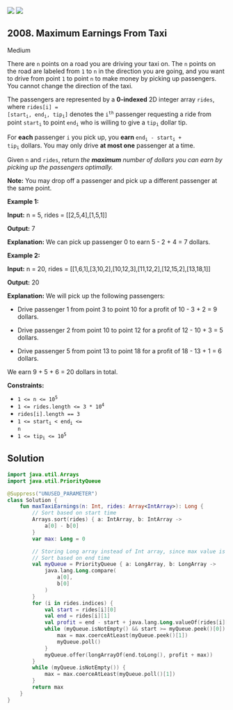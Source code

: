[![](https://img.shields.io/github/stars/javadev/LeetCode-in-Kotlin?label=Stars&style=flat-square)](https://github.com/javadev/LeetCode-in-Kotlin)
[![](https://img.shields.io/github/forks/javadev/LeetCode-in-Kotlin?label=Fork%20me%20on%20GitHub%20&style=flat-square)](https://github.com/javadev/LeetCode-in-Kotlin/fork)

## 2008\. Maximum Earnings From Taxi

Medium

There are `n` points on a road you are driving your taxi on. The `n` points on the road are labeled from `1` to `n` in the direction you are going, and you want to drive from point `1` to point `n` to make money by picking up passengers. You cannot change the direction of the taxi.

The passengers are represented by a **0-indexed** 2D integer array `rides`, where <code>rides[i] = [start<sub>i</sub>, end<sub>i</sub>, tip<sub>i</sub>]</code> denotes the <code>i<sup>th</sup></code> passenger requesting a ride from point <code>start<sub>i</sub></code> to point <code>end<sub>i</sub></code> who is willing to give a <code>tip<sub>i</sub></code> dollar tip.

For **each** passenger `i` you pick up, you **earn** <code>end<sub>i</sub> - start<sub>i</sub> + tip<sub>i</sub></code> dollars. You may only drive **at most one** passenger at a time.

Given `n` and `rides`, return _the **maximum** number of dollars you can earn by picking up the passengers optimally._

**Note:** You may drop off a passenger and pick up a different passenger at the same point.

**Example 1:**

**Input:** n = 5, rides = \[\[2,5,4],[1,5,1]]

**Output:** 7

**Explanation:** We can pick up passenger 0 to earn 5 - 2 + 4 = 7 dollars.

**Example 2:**

**Input:** n = 20, rides = \[\[1,6,1],[3,10,2],[10,12,3],[11,12,2],[12,15,2],[13,18,1]]

**Output:** 20

**Explanation:** We will pick up the following passengers: 

- Drive passenger 1 from point 3 to point 10 for a profit of 10 - 3 + 2 = 9 dollars. 

- Drive passenger 2 from point 10 to point 12 for a profit of 12 - 10 + 3 = 5 dollars.

- Drive passenger 5 from point 13 to point 18 for a profit of 18 - 13 + 1 = 6 dollars. 
  
We earn 9 + 5 + 6 = 20 dollars in total.

**Constraints:**

*   <code>1 <= n <= 10<sup>5</sup></code>
*   <code>1 <= rides.length <= 3 * 10<sup>4</sup></code>
*   `rides[i].length == 3`
*   <code>1 <= start<sub>i</sub> < end<sub>i</sub> <= n</code>
*   <code>1 <= tip<sub>i</sub> <= 10<sup>5</sup></code>

## Solution

```kotlin
import java.util.Arrays
import java.util.PriorityQueue

@Suppress("UNUSED_PARAMETER")
class Solution {
    fun maxTaxiEarnings(n: Int, rides: Array<IntArray>): Long {
        // Sort based on start time
        Arrays.sort(rides) { a: IntArray, b: IntArray ->
            a[0] - b[0]
        }
        var max: Long = 0

        // Storing Long array instead of Int array, since max value is long.
        // Sort based on end time
        val myQueue = PriorityQueue { a: LongArray, b: LongArray ->
            java.lang.Long.compare(
                a[0],
                b[0]
            )
        }
        for (i in rides.indices) {
            val start = rides[i][0]
            val end = rides[i][1]
            val profit = end - start + java.lang.Long.valueOf(rides[i][2].toLong())
            while (myQueue.isNotEmpty() && start >= myQueue.peek()[0]) {
                max = max.coerceAtLeast(myQueue.peek()[1])
                myQueue.poll()
            }
            myQueue.offer(longArrayOf(end.toLong(), profit + max))
        }
        while (myQueue.isNotEmpty()) {
            max = max.coerceAtLeast(myQueue.poll()[1])
        }
        return max
    }
}
```